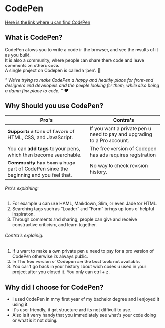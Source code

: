 # CodePen
[Here is the link where u can find CodePen](https://codepen.io/)

## What is CodePen? 

CodePen allows you to write a code in the browser, and see the results of it as you build.  
It is also a community, where people can share there code and leave comments on others code.  
A single project on Codepen is called a ‘pen’. :memo:

*" We're trying to make CodePen a happy and healthy place for front-end designers and developers and the people looking for them, while also being a damn fine place to code. " :heart:*

## Why Should you use CodePen?

Pro's | Contra's 
--- | --- 
 **Supports** a tons of flavors of HTML, CSS, and JavaScript. |  If you want a private pen u need to pay and upgrading to a Pro account.
 You can **add tags** to your pens, which then become searchable. | The free version of Codepen has ads requires registration
 **Community** has been a huge part of CodePen since the beginning and you feel that. | No way to check revision history.

###### Pro's explaining:
1. For example u can use HAML, Markdown, Slim, or even Jade for HTML.
2. Searching tags such as “Loader” and “Form” brings up tons of helpful inspiration. 
3. Through comments and sharing, people can give and receive constructive criticism, and learn together.

###### Contra's explainig:
1. If u want to make a own private pen u need to pay for a pro version of CodePen otherwise its always public.
2. In The free version of Codepen are the best tools not available.
3. You can't go back in your history about wich codes u used in your project after you closed it. You only can ctrl + z.

## Why did I choose for CodePen?

* I used CodePen in mmy first year of my bachelor degree and I enjoyed it using it. 
* It's user friendly, it got structure and its not difficult to use. 
* Also is it verry handy that you immediately see what's your code doing or what is it not doing. 
